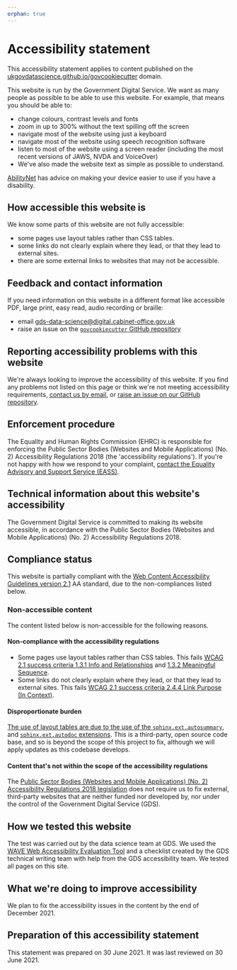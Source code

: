 ```yaml
---
orphan: true
---
```

# Accessibility statement

This accessibility statement applies to content published on the
[ukgovdatascience.github.io/govcookiecutter][github-pages] domain.

This website is run by the Government Digital Service. We want as many people as
possible to be able to use this website. For example, that means you should be able to:

- change colours, contrast levels and fonts
- zoom in up to 300% without the text spilling off the screen
- navigate most of the website using just a keyboard
- navigate most of the website using speech recognition software
- listen to most of the website using a screen reader (including the most recent
  versions of JAWS, NVDA and VoiceOver)
- We've also made the website text as simple as possible to understand.

[AbilityNet][abilitynet] has advice on making your device easier to use if you have a
disability.

## How accessible this website is

We know some parts of this website are not fully accessible:

- some pages use layout tables rather than CSS tables.
- some links do not clearly explain where they lead, or that they lead to external
  sites.
- there are some external links to websites that may not be accessible.

## Feedback and contact information

If you need information on this website in a different format like accessible PDF,
large print, easy read, audio recording or braille:

- email [gds-data-science@digital.cabinet-office.gov.uk][email]
- raise an issue on the [`govcookiecutter` GitHub repository][github-issues]

## Reporting accessibility problems with this website

We're always looking to improve the accessibility of this website. If you find any
problems not listed on this page or think we're not meeting accessibility requirements,
[contact us by email][email], or [raise an issue on our GitHub
repository][github-issues].

## Enforcement procedure

The Equality and Human Rights Commission (EHRC) is responsible for enforcing the Public
Sector Bodies (Websites and Mobile Applications) (No. 2) Accessibility Regulations 2018
(the 'accessibility regulations'). If you're not happy with how we respond to your
complaint, [contact the Equality Advisory and Support Service (EASS)][eass].

## Technical information about this website's accessibility

The Government Digital Service is committed to making its website accessible, in
accordance with the Public Sector Bodies (Websites and Mobile Applications) (No. 2)
Accessibility Regulations 2018.

## Compliance status

This website is partially compliant with the [Web Content Accessibility Guidelines
version 2.1][wcag] AA standard, due to the non-compliances listed below.

### Non-accessible content

The content listed below is non-accessible for the following reasons.

#### Non-compliance with the accessibility regulations

- Some pages use layout tables rather than CSS tables. This fails [WCAG 2.1 success
  criteria 1.3.1 Info and Relationships][wcag-2.1-1.3.1] and [1.3.2 Meaningful
  Sequence][wcag-2.1-1.3.2].
- Some links do not clearly explain where they lead, or that they lead to external
  sites. This fails [WCAG 2.1 success criteria 2.4.4 Link Purpose (In
  Context)][wcag-2.1-2.4.4].

#### Disproportionate burden

[The use of layout tables are due to the use of the
`sphinx.ext.autosummary`][sphinx-autosummary], and [`sphinx.ext.autodoc`
extensions][sphinx-autodoc]. This is a third-party, open source code base, and so is
beyond the scope of this project to fix, although we will apply updates as this
codebase develops.

#### Content that's not within the scope of the accessibility regulations

The [Public Sector Bodies (Websites and Mobile Applications) (No. 2) Accessibility
Regulations 2018 legislation][accessibility-legislation] does not require us to fix
external, third-party websites that are neither funded nor developed by, nor under the
control of the Government Digital Service (GDS).

## How we tested this website

The test was carried out by the data science team at GDS. We used the [WAVE Web
Accessibility Evaluation Tool][wave] and a checklist created by the GDS technical
writing team with help from the GDS accessibility team. We tested all pages on this
site.

## What we're doing to improve accessibility

We plan to fix the accessibility issues in the content by the end of December 2021.

## Preparation of this accessibility statement

This statement was prepared on 30 June 2021. It was last reviewed on 30 June 2021.

[abilitynet]: https://mcmw.abilitynet.org.uk/
[accessibility-legislation]: https://www.legislation.gov.uk/uksi/2018/952/regulation/4/made
[eass]: https://www.equalityadvisoryservice.com/
[email]: mailto:gds-data-science@digital.cabinet-office.gov.uk
[github-issues]: https://github.com/ukgovdatascience/govcookiecutter/issues/new
[github-pages]: https://ukgovdatascience.github.io/govcookiecutter
[sphinx-autodoc]: https://www.sphinx-doc.org/en/master/usage/extensions/autodoc.html
[sphinx-autosummary]: https://www.sphinx-doc.org/en/master/usage/extensions/autosummary.html
[wave]: https://wave.webaim.org/
[wcag]: https://www.w3.org/TR/WCAG21/
[wcag-2.1-1.3.1]: https://www.w3.org/WAI/WCAG21/Understanding/info-and-relationships.html
[wcag-2.1-1.3.2]: https://www.w3.org/TR/UNDERSTANDING-WCAG20/content-structure-separation-sequence.html
[wcag-2.1-2.4.4]: https://www.w3.org/WAI/WCAG21/Understanding/link-purpose-in-context.html
